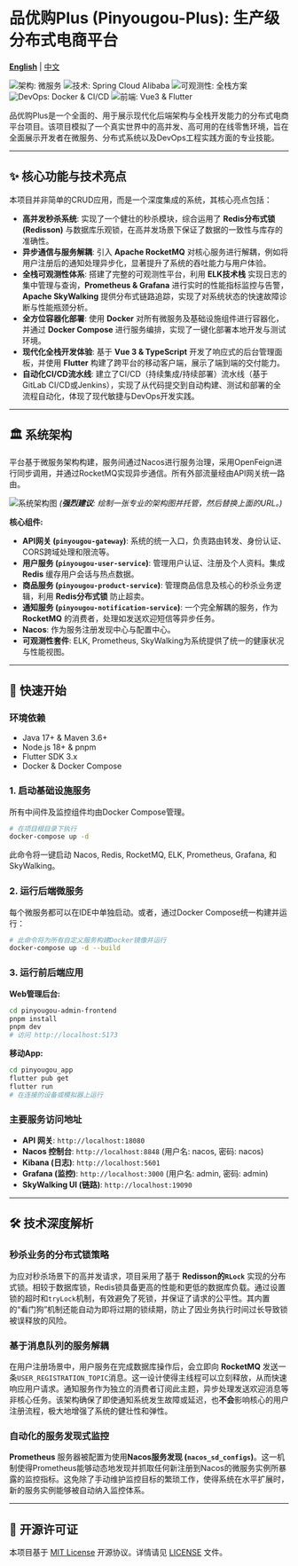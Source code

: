 # 品优购Plus (Pinyougou-Plus): 生产级分布式电商平台

[**English**](./README.md) | [中文](./README.zh-CN.md)

![架构: 微服务](https://img.shields.io/badge/架构-微服务-orange)
![技术: Spring Cloud Alibaba](https://img.shields.io/badge/技术-Spring_Cloud_Alibaba-blueviolet)
![可观测性: 全栈方案](https://img.shields.io/badge/可观测性-全栈方案-yellow)
![DevOps: Docker & CI/CD](https://img.shields.io/badge/DevOps-Docker_&_CI/CD-blue)
![前端: Vue3 & Flutter](https://img.shields.io/badge/前端-Vue3_&_Flutter-green)

品优购Plus是一个全面的、用于展示现代化后端架构与全栈开发能力的分布式电商平台项目。该项目模拟了一个真实世界中的高并发、高可用的在线零售环境，旨在全面展示开发者在微服务、分布式系统以及DevOps工程实践方面的专业技能。

---

## ✨ 核心功能与技术亮点

本项目并非简单的CRUD应用，而是一个深度集成的系统，其核心亮点包括：

*   **高并发秒杀系统**: 实现了一个健壮的秒杀模块，综合运用了 **Redis分布式锁 (Redisson)** 与数据库乐观锁，在高并发场景下保证了数据的一致性与库存的准确性。
*   **异步通信与服务解耦**: 引入 **Apache RocketMQ** 对核心服务进行解耦，例如将用户注册后的通知处理异步化，显著提升了系统的吞吐能力与用户体验。
*   **全栈可观测性体系**: 搭建了完整的可观测性平台，利用 **ELK技术栈** 实现日志的集中管理与查询，**Prometheus & Grafana** 进行实时的性能指标监控与告警，**Apache SkyWalking** 提供分布式链路追踪，实现了对系统状态的快速故障诊断与性能瓶颈分析。
*   **全方位容器化部署**: 使用 **Docker** 对所有微服务及基础设施组件进行容器化，并通过 **Docker Compose** 进行服务编排，实现了一键化部署本地开发与测试环境。
*   **现代化全栈开发体验**: 基于 **Vue 3 & TypeScript** 开发了响应式的后台管理面板，并使用 **Flutter** 构建了跨平台的移动客户端，展示了端到端的交付能力。
*   **自动化CI/CD流水线**: 建立了CI/CD（持续集成/持续部署）流水线（基于GitLab CI/CD或Jenkins），实现了从代码提交到自动构建、测试和部署的全流程自动化，体现了现代敏捷与DevOps开发实践。

---

## 🏛️ 系统架构

平台基于微服务架构构建，服务间通过Nacos进行服务治理，采用OpenFeign进行同步调用，并通过RocketMQ实现异步通信。所有外部流量经由API网关统一路由。

![系统架构图](https://your-image-url/architecture.png)
*(**强烈建议**: 绘制一张专业的架构图并托管，然后替换上面的URL。)*

**核心组件:**
- **API网关 (`pinyougou-gateway`)**: 系统的统一入口，负责路由转发、身份认证、CORS跨域处理和限流等。
- **用户服务 (`pinyougou-user-service`)**: 管理用户认证、注册及个人资料。集成 **Redis** 缓存用户会话与热点数据。
- **商品服务 (`pinyougou-product-service`)**: 管理商品信息及核心的秒杀业务逻辑，利用 **Redis分布式锁** 防止超卖。
- **通知服务 (`pinyougou-notification-service`)**: 一个完全解耦的服务，作为 **RocketMQ** 的消费者，处理如发送欢迎短信等异步任务。
- **Nacos**: 作为服务注册发现中心与配置中心。
- **可观测性套件**: ELK, Prometheus, SkyWalking为系统提供了统一的健康状况与性能视图。

---

## 🚀 快速开始

### 环境依赖
- Java 17+ & Maven 3.6+
- Node.js 18+ & pnpm
- Flutter SDK 3.x
- Docker & Docker Compose

### 1. 启动基础设施服务
所有中间件及监控组件均由Docker Compose管理。
```bash
# 在项目根目录下执行
docker-compose up -d
```
此命令将一键启动 Nacos, Redis, RocketMQ, ELK, Prometheus, Grafana, 和 SkyWalking。

### 2. 运行后端微服务
每个微服务都可以在IDE中单独启动。或者，通过Docker Compose统一构建并运行：
```bash
# 此命令将为所有自定义服务构建Docker镜像并运行
docker-compose up -d --build
```

### 3. 运行前后端应用

**Web管理后台:**
```bash
cd pinyougou-admin-frontend
pnpm install
pnpm dev
# 访问 http://localhost:5173
```

**移动App:**
```bash
cd pinyougou_app
flutter pub get
flutter run
# 在连接的设备或模拟器上运行
```

### 主要服务访问地址
- **API 网关**: `http://localhost:18080`
- **Nacos 控制台**: `http://localhost:8848` (用户名: nacos, 密码: nacos)
- **Kibana (日志)**: `http://localhost:5601`
- **Grafana (监控)**: `http://localhost:3000` (用户名: admin, 密码: admin)
- **SkyWalking UI (链路)**: `http://localhost:19090`

---

## 🛠️ 技术深度解析

### 秒杀业务的分布式锁策略
为应对秒杀场景下的高并发请求，项目采用了基于 **Redisson的`RLock`** 实现的分布式锁。相较于数据库锁，Redis锁具备更高的性能和更低的数据库负载。通过设置锁的超时和`tryLock`机制，有效避免了死锁，并保证了请求的公平性。其内置的“看门狗”机制还能自动为即将过期的锁续期，防止了因业务执行时间过长导致锁被误释放的风险。

### 基于消息队列的服务解耦
在用户注册场景中，用户服务在完成数据库操作后，会立即向 **RocketMQ** 发送一条`USER_REGISTRATION_TOPIC`消息。这一设计使得主线程可以立刻释放，从而快速响应用户请求。通知服务作为独立的消费者订阅此主题，异步处理发送欢迎消息等非核心任务。该架构确保了即使通知系统发生故障或延迟，也**不会**影响核心的用户注册流程，极大地增强了系统的健壮性和弹性。

### 自动化的服务发现式监控
**Prometheus** 服务器被配置为使用**Nacos服务发现 (`nacos_sd_configs`)**。这一机制使得Prometheus能够动态地发现并抓取任何新注册到Nacos的微服务实例所暴露的监控指标。这免除了手动维护监控目标的繁琐工作，使得系统在水平扩展时，新的服务实例能够被自动纳入监控体系。

---

## 📄 开源许可证

本项目基于 [MIT License](LICENSE) 开源协议。详情请见 [LICENSE](LICENSE) 文件。